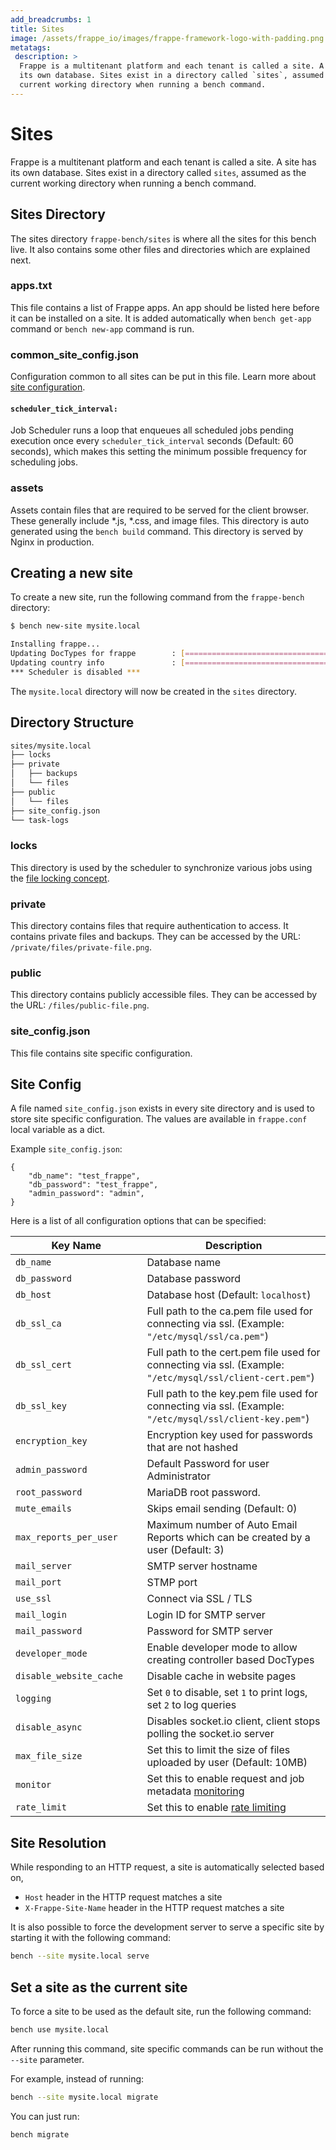 ```yaml
---
add_breadcrumbs: 1
title: Sites
image: /assets/frappe_io/images/frappe-framework-logo-with-padding.png
metatags:
 description: >
  Frappe is a multitenant platform and each tenant is called a site. A site has
  its own database. Sites exist in a directory called `sites`, assumed as the
  current working directory when running a bench command.
---
```


# Sites

Frappe is a multitenant platform and each tenant is called a site. A site has
its own database. Sites exist in a directory called `sites`, assumed as the
current working directory when running a bench command.

## Sites Directory

The sites directory `frappe-bench/sites` is where all the sites for this bench
live. It also contains some other files and directories which are explained next.

### apps.txt

This file contains a list of Frappe apps. An app should be listed here before it
can be installed on a site. It is added automatically when `bench get-app`
command or `bench new-app` command is run.

### common\_site\_config.json

Configuration common to all sites can be put in this file. Learn more about
[site configuration]().

#### `scheduler_tick_interval:`
Job Scheduler runs a loop that enqueues all scheduled jobs pending execution once every `scheduler_tick_interval` seconds (Default: 60 seconds), which makes this setting the minimum possible frequency for scheduling jobs.

### assets

Assets contain files that are required to be served for the client browser.
These generally include *.js, *.css, and image files. This directory is auto
generated using the `bench build` command. This directory is served by Nginx in
production.

## Creating a new site

To create a new site, run the following command from the `frappe-bench` directory:

```sh
$ bench new-site mysite.local

Installing frappe...
Updating DocTypes for frappe        : [========================================]
Updating country info               : [========================================]
*** Scheduler is disabled ***
```

The `mysite.local` directory will now be created in the `sites` directory.

## Directory Structure

```sh
sites/mysite.local
├── locks
├── private
│   ├── backups
│   └── files
├── public
│   └── files
├── site_config.json
└── task-logs
```

### locks

This directory is used by the scheduler to synchronize various jobs using
the [file locking concept](http://en.wikipedia.org/wiki/File_locking).

### private

This directory contains files that require authentication to access. It contains
private files and backups. They can be accessed by the URL:
`/private/files/private-file.png`.

### public

This directory contains publicly accessible files. They can be accessed by the
URL: `/files/public-file.png`.

### site_config.json

This file contains site specific configuration.

## Site Config

A file named `site_config.json` exists in every site directory and is used to
store site specific configuration. The values are available in `frappe.conf`
local variable as a dict.

Example `site_config.json`:

```
{
	"db_name": "test_frappe",
	"db_password": "test_frappe",
	"admin_password": "admin",
}
```

Here is a list of all configuration options that can be specified:



<img width=250>Key Name | Description
-----------------     | -----------
`db_name`             | Database name
`db_password`         | Database password
`db_host`             | Database host (Default: `localhost`)
`db_ssl_ca`           | Full path to the ca.pem file used for connecting via ssl. (Example: `"/etc/mysql/ssl/ca.pem"`)
`db_ssl_cert`         | Full path to the cert.pem file used for connecting via ssl. (Example: `"/etc/mysql/ssl/client-cert.pem"`)
`db_ssl_key`          | Full path to the key.pem file used for connecting via ssl. (Example: `"/etc/mysql/ssl/client-key.pem"`)
`encryption_key`      | Encryption key used for passwords that are not hashed
`admin_password`      | Default Password for user Administrator
`root_password`       | MariaDB root password.
`mute_emails`         | Skips email sending (Default: 0)
`max_reports_per_user`| Maximum number of Auto Email Reports which can be created by a user (Default: 3)
`mail_server`         | SMTP server hostname
`mail_port`           | STMP port
`use_ssl`             | Connect via SSL / TLS
`mail_login`          | Login ID for SMTP server
`mail_password`       | Password for SMTP server
`developer_mode`      | Enable developer mode to allow creating controller based DocTypes
`disable_website_cache` | Disable cache in website pages
`logging`             | Set `0` to disable, set `1` to print logs, set `2` to log queries
`disable_async`       | Disables socket.io client, client stops polling the socket.io server
`max_file_size`       | Set this to limit the size of files uploaded by user (Default: 10MB)
`monitor`             | Set this to enable request and job metadata [monitoring](/docs/user/en/debugging#monitoring)
`rate_limit`          | Set this to enable [rate limiting](/docs/user/en/rate-limiting)

## Site Resolution

While responding to an HTTP request, a site is automatically selected based on,

* `Host` header in the HTTP request matches a site
* `X-Frappe-Site-Name` header in the HTTP request matches a site

It is also possible to force the development server to serve a specific site by
starting it with the following command:

```sh
bench --site mysite.local serve
```

## Set a site as the current site

To force a site to be used as the default site, run the following command:

```sh
bench use mysite.local
```

After running this command, site specific commands can be run without the
`--site` parameter.

For example, instead of running:
```sh
bench --site mysite.local migrate
```

You can just run:
```sh
bench migrate
```
